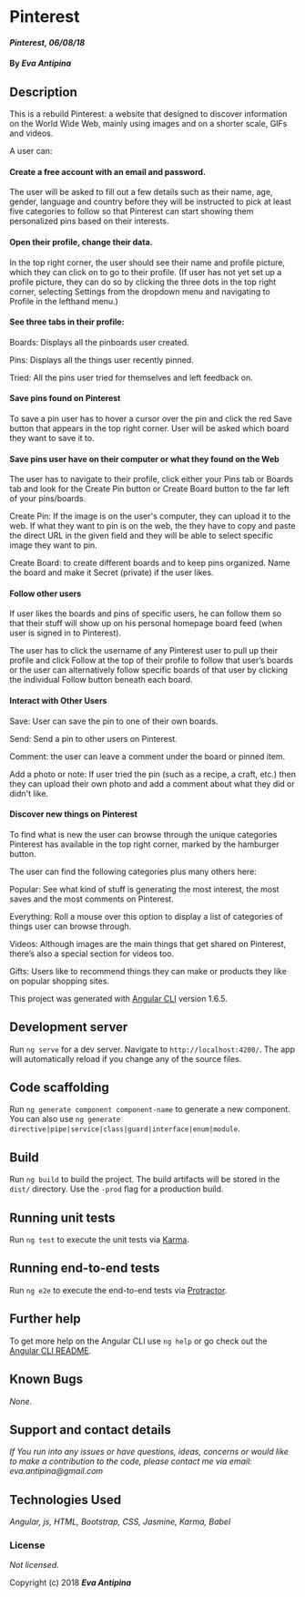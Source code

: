 # Pinterest

#### _Pinterest, 06/08/18_

#### By _**Eva Antipina**_

## Description
This is a rebuild Pinterest: a website that designed to discover information on the World Wide Web, mainly using images and on a shorter scale, GIFs and videos.

A user can:

#### Create a free account with an email and password.
 The user will be asked to fill out a few details such as their name, age, gender, language and country before they will be instructed to pick at least five categories to follow so that Pinterest can start showing them personalized pins based on their interests.

#### Open their profile, change their data.
 In the top right corner, the user should see their name and profile picture, which they can click on to go to their profile. (If user has not yet set up a profile picture, they can do so by clicking the three dots in the top right corner, selecting Settings from the dropdown menu and navigating to Profile in the lefthand menu.)

#### See three tabs in their profile:

 Boards: Displays all the pinboards user created.

 Pins: Displays all the things user recently pinned.

 Tried: All the pins user tried for themselves and left feedback on.

#### Save pins found on Pinterest
 To save a pin user has to hover a cursor over the pin and click the red Save button that appears in the top right corner. User will be asked which board they want to save it to.

#### Save pins user have on their computer or what they found on the Web
 The user has to navigate to their profile, click either your Pins tab or Boards tab and look for the Create Pin button or Create Board button to the far left of your pins/boards.

 Create Pin: If the image is on the user's computer, they can upload it to the web. If what they want to pin is on the web, the they have to copy and paste the direct URL in the given field and they will be able to select specific image they want to pin.

 Create Board: to create different boards and to keep pins organized. Name the board and make it Secret (private) if the user likes.

#### Follow other users
 If user likes the boards and pins of specific users, he can follow them so that their stuff will show up on his personal homepage board feed (when user is signed in to Pinterest).

 The user has to click the username of any Pinterest user to pull up their profile and click Follow at the top of their profile to follow that user’s boards or the user can alternatively follow specific boards of that user by clicking the individual Follow button beneath each board.

#### Interact with Other Users
 Save: User can save the pin to one of their own boards.

 Send: Send a pin to other users on Pinterest.

 Comment: the user can leave a comment under the board or pinned item.​

 Add a photo or note: If user tried the pin (such as a recipe, a craft, etc.) then they can upload their own photo and add a comment about what they did or didn't like.

#### Discover new things on Pinterest
  To find what is new the user can browse through the unique categories Pinterest has available in the top right corner, marked by the hamburger button.

 The user can find the following categories plus many others here:

  Popular: See what kind of stuff is generating the most interest, the most saves and the most comments on Pinterest.

  Everything: Roll a mouse over this option to display a list of categories of things user can browse through.

  Videos: Although images are the main things that get shared on Pinterest, there’s also a special section for videos too.

  Gifts: Users like to recommend things they can make or products they like on popular shopping sites.




This project was generated with [Angular CLI](https://github.com/angular/angular-cli) version 1.6.5.

## Development server

Run `ng serve` for a dev server. Navigate to `http://localhost:4200/`. The app will automatically reload if you change any of the source files.

## Code scaffolding

Run `ng generate component component-name` to generate a new component. You can also use `ng generate directive|pipe|service|class|guard|interface|enum|module`.

## Build

Run `ng build` to build the project. The build artifacts will be stored in the `dist/` directory. Use the `-prod` flag for a production build.

## Running unit tests

Run `ng test` to execute the unit tests via [Karma](https://karma-runner.github.io).

## Running end-to-end tests

Run `ng e2e` to execute the end-to-end tests via [Protractor](http://www.protractortest.org/).

## Further help

To get more help on the Angular CLI use `ng help` or go check out the [Angular CLI README](https://github.com/angular/angular-cli/blob/master/README.md).

## Known Bugs

_None._

## Support and contact details

_If You run into any issues or have questions, ideas, concerns or would like to make a contribution to the code, please contact me via email: eva.antipina@gmail.com_

## Technologies Used

_Angular, js, HTML, Bootstrap, CSS, Jasmine, Karma, Babel_

### License

*Not licensed.*

Copyright (c) 2018 **_Eva Antipina_**
